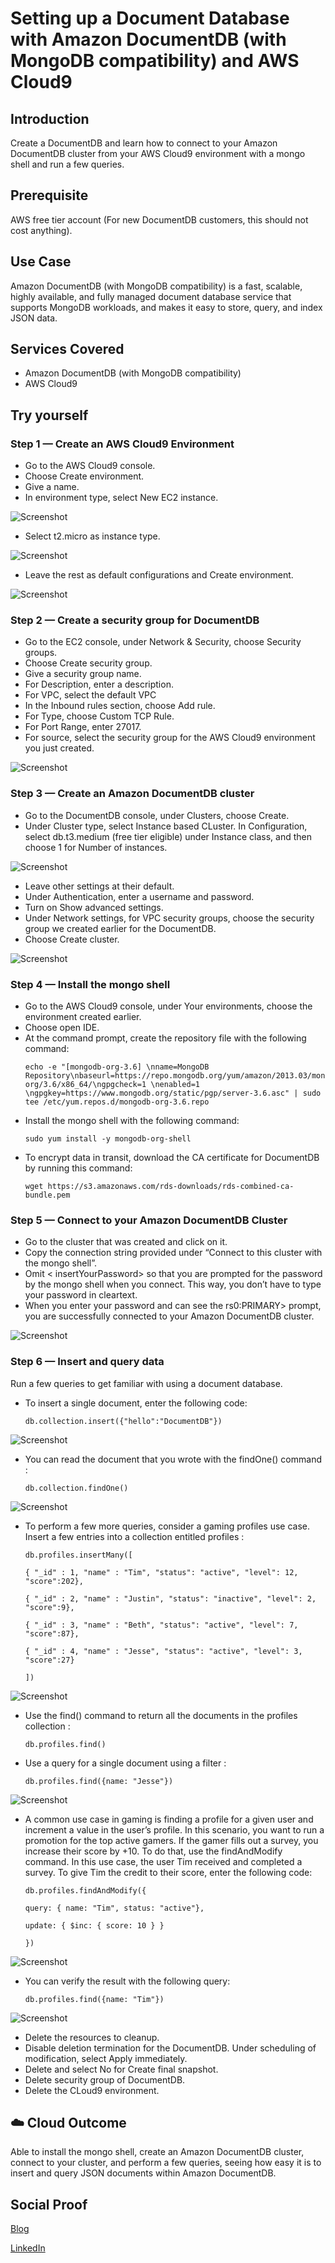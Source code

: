 # Setting up a Document Database with Amazon DocumentDB (with MongoDB compatibility) and AWS Cloud9

## Introduction

 Create a DocumentDB and learn how to connect to your Amazon DocumentDB cluster from your AWS Cloud9 environment with a mongo shell and run a few queries.

## Prerequisite

AWS free tier account (For new DocumentDB customers, this should not cost anything).

## Use Case

Amazon DocumentDB (with MongoDB compatibility) is a fast, scalable, highly available, and fully managed document database service that supports MongoDB workloads, and makes it easy to store, query, and index JSON data.

## Services Covered

- Amazon DocumentDB (with MongoDB compatibility)
- AWS Cloud9

## Try yourself

### Step 1 — Create an AWS Cloud9 Environment
- Go to the AWS Cloud9 console.
- Choose Create environment.
- Give a name.
- In environment type, select New EC2 instance.

![Screenshot](https://github.com/aaditunni/100DaysOfCloud/blob/main/Journey/024/day24.JPG)

- Select t2.micro as instance type.

![Screenshot](https://github.com/aaditunni/100DaysOfCloud/blob/main/Journey/024/day24.1.JPG)

- Leave the rest as default configurations and Create environment.

![Screenshot](https://github.com/aaditunni/100DaysOfCloud/blob/main/Journey/024/day24.2.JPG)

### Step 2 — Create a security group for DocumentDB
- Go to the EC2 console, under Network & Security, choose Security groups.
- Choose Create security group.
- Give a security group name.
- For Description, enter a description.
- For VPC, select the default VPC
- In the Inbound rules section, choose Add rule.
- For Type, choose Custom TCP Rule.
- For Port Range, enter 27017.
- For source, select the security group for the AWS Cloud9 environment you just created.

![Screenshot](https://github.com/aaditunni/100DaysOfCloud/blob/main/Journey/024/day24.3.JPG)

### Step 3 — Create an Amazon DocumentDB cluster
- Go to the DocumentDB console, under Clusters, choose Create.
- Under Cluster type, select Instance based CLuster.
In Configuration, select db.t3.medium (free tier eligible) under Instance class, and then choose 1 for Number of instances. 

![Screenshot](https://github.com/aaditunni/100DaysOfCloud/blob/main/Journey/024/day24.4.JPG)

- Leave other settings at their default.
- Under Authentication, enter a username and password.
- Turn on Show advanced settings.
- Under Network settings, for VPC security groups, choose the security group we created earlier for the DocumentDB.
- Choose Create cluster.

![Screenshot](https://github.com/aaditunni/100DaysOfCloud/blob/main/Journey/024/day24.5.JPG)

### Step 4 — Install the mongo shell
- Go to the AWS Cloud9 console, under Your environments, choose the environment created earlier.
- Choose open IDE.
- At the command prompt, create the repository file with the following command:
    ```
    echo -e "[mongodb-org-3.6] \nname=MongoDB Repository\nbaseurl=https://repo.mongodb.org/yum/amazon/2013.03/mongodb-org/3.6/x86_64/\ngpgcheck=1 \nenabled=1 \ngpgkey=https://www.mongodb.org/static/pgp/server-3.6.asc" | sudo tee /etc/yum.repos.d/mongodb-org-3.6.repo
    ```
- Install the mongo shell with the following command:
    ```
    sudo yum install -y mongodb-org-shell
    ```
- To encrypt data in transit, download the CA certificate for DocumentDB by running this command:
    ```
    wget https://s3.amazonaws.com/rds-downloads/rds-combined-ca-bundle.pem
    ```
### Step 5 — Connect to your Amazon DocumentDB Cluster
- Go to the cluster that was created and click on it.
-  Copy the connection string provided under “Connect to this cluster with the mongo shell”.
- Omit < insertYourPassword> so that you are prompted for the password by the mongo shell when you connect. This way, you don’t have to type your password in cleartext.
- When you enter your password and can see the rs0:PRIMARY> prompt, you are successfully connected to your Amazon DocumentDB cluster.

![Screenshot](https://github.com/aaditunni/100DaysOfCloud/blob/main/Journey/024/day24.6.JPG)

### Step 6 — Insert and query data
 Run a few queries to get familiar with using a document database.
- To insert a single document, enter the following code:
    ```
    db.collection.insert({"hello":"DocumentDB"})
    ```

![Screenshot](https://github.com/aaditunni/100DaysOfCloud/blob/main/Journey/024/day24.7.JPG)

- You can read the document that you wrote with the findOne() command :
    ```
    db.collection.findOne()
    ```

![Screenshot](https://github.com/aaditunni/100DaysOfCloud/blob/main/Journey/024/day24.8.JPG)

- To perform a few more queries, consider a gaming profiles use case. Insert a few entries into a collection entitled profiles :
    ```
    db.profiles.insertMany([

    { "_id" : 1, "name" : "Tim", "status": "active", "level": 12, "score":202},

    { "_id" : 2, "name" : "Justin", "status": "inactive", "level": 2, "score":9},

    { "_id" : 3, "name" : "Beth", "status": "active", "level": 7, "score":87},

    { "_id" : 4, "name" : "Jesse", "status": "active", "level": 3, "score":27}

    ])    
    ```

![Screenshot](https://github.com/aaditunni/100DaysOfCloud/blob/main/Journey/024/day24.9.JPG)

- Use the find() command to return all the documents in the profiles collection :
    ```
    db.profiles.find()
    ```
- Use a query for a single document using a filter :
    ```
    db.profiles.find({name: "Jesse"})
    ```

![Screenshot](https://github.com/aaditunni/100DaysOfCloud/blob/main/Journey/024/day24.10.JPG)

- A common use case in gaming is finding a profile for a given user and increment a value in the user’s profile. In this scenario, you want to run a promotion for the top active gamers. If the gamer fills out a survey, you increase their score by +10. To do that, use the findAndModify command. In this use case, the user Tim received and completed a survey. To give Tim the credit to their score, enter the following code:
    ```
    db.profiles.findAndModify({

    query: { name: "Tim", status: "active"},

    update: { $inc: { score: 10 } }

    }) 
    ```

![Screenshot](https://github.com/aaditunni/100DaysOfCloud/blob/main/Journey/024/day24.11.JPG)

- You can verify the result with the following query:
    ```
    db.profiles.find({name: "Tim"})
    ```

![Screenshot](https://github.com/aaditunni/100DaysOfCloud/blob/main/Journey/024/day24.12.JPG)

- Delete the resources to cleanup.
- Disable deletion termination for the DocumentDB. Under scheduling of modification, select Apply immediately.
- Delete and select No for Create final snapshot.
- Delete security group of DocumentDB.
- Delete the CLoud9 environment.

## ☁️ Cloud Outcome

Able to install the mongo shell, create an Amazon DocumentDB cluster, connect to your cluster, and perform a few queries, seeing how easy it is to insert and query JSON documents within Amazon DocumentDB.

## Social Proof

[Blog](https://dev.to/aaditunni/setting-up-a-document-database-with-amazon-documentdb-with-mongodb-compatibility-and-aws-cloud9-55ma)

[LinkedIn](https://www.linkedin.com/posts/aaditunni_100daysofcloud-aws-cloud-activity-7023628082229972992-Be-Y?utm_source=share&utm_medium=member_desktop)
